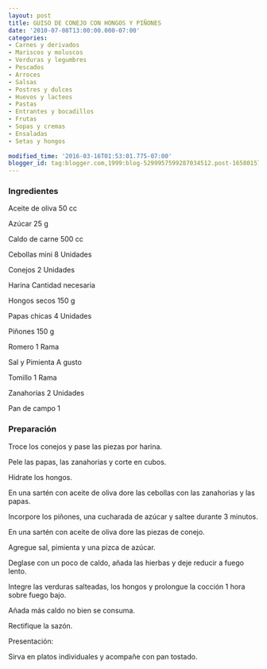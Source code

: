 ```yaml
---
layout: post
title: GUISO DE CONEJO CON HONGOS Y PIÑONES
date: '2010-07-08T13:00:00.000-07:00'
categories:
- Carnes y derivados
- Mariscos y moluscos
- Verduras y legumbres
- Pescados
- Arroces
- Salsas
- Postres y dulces
- Huevos y lacteos
- Pastas
- Entrantes y bocadillos
- Frutas
- Sopas y cremas
- Ensaladas
- Setas y hongos
 
modified_time: '2016-03-16T01:53:01.775-07:00'
blogger_id: tag:blogger.com,1999:blog-5299957599287034512.post-1658015775928248374
---
```


<h3>Ingredientes</h3>

Aceite de oliva 50 cc

Azúcar 25 g

Caldo de carne 500 cc

Cebollas mini 8 Unidades

Conejos 2 Unidades

Harina Cantidad necesaria

Hongos secos 150 g

Papas chicas 4 Unidades

Piñones 150 g

Romero 1 Rama

Sal y Pimienta A gusto

Tomillo 1 Rama

Zanahorias 2 Unidades

Pan de campo 1

<h3>Preparación</h3>

Troce los conejos y pase las piezas por harina.

Pele las papas, las zanahorias y corte en cubos.

Hidrate los hongos.

En una sartén con aceite de oliva dore las cebollas con las zanahorias y las papas.

Incorpore los piñones, una cucharada de azúcar y saltee durante 3 minutos.

En una sartén con aceite de oliva dore las piezas de conejo.

Agregue sal, pimienta y una pizca de azúcar.

Deglase con un poco de caldo, añada las hierbas y deje reducir a fuego lento.

Integre las verduras salteadas, los hongos y prolongue la cocción 1 hora sobre fuego bajo.

Añada más caldo no bien se consuma.

Rectifique la sazón.

Presentación:

Sirva en platos individuales y acompañe con pan tostado.

